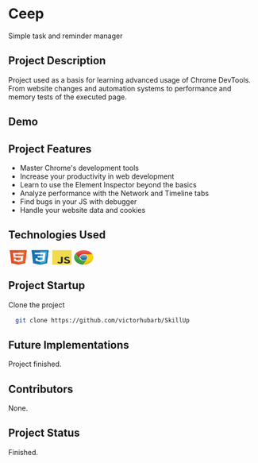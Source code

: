 # Ceep

Simple task and reminder manager

## Project Description

Project used as a basis for learning advanced usage of Chrome DevTools. From website changes and automation systems to performance and memory tests of the executed page.

## Demo



## Project Features

- Master Chrome's development tools
- Increase your productivity in web development
- Learn to use the Element Inspector beyond the basics
- Analyze performance with the Network and Timeline tabs
- Find bugs in your JS with debugger
- Handle your website data and cookies

## Technologies Used

<div style="display: inline_block">
  <img align="center" alt="Vic-HTML" height="30" width="40" src="https://raw.githubusercontent.com/devicons/devicon/master/icons/html5/html5-original.svg">
  <img align="center" alt="Vic-CSS" height="30" width="40" src="https://raw.githubusercontent.com/devicons/devicon/master/icons/css3/css3-original.svg">
  <img align="center" alt="Vic-javascript" height="30" width="40" src="https://raw.githubusercontent.com/devicons/devicon/master/icons/javascript/javascript-original.svg">
  <img align="center" alt="Vic-chrome" height="30" width="40" src="https://raw.githubusercontent.com/devicons/devicon/master/icons/chrome/chrome-original.svg">
</div>

## Project Startup

Clone the project

```bash
  git clone https://github.com/victorhubarb/SkillUp
```

## Future Implementations

Project finished.

## Contributors

None.

## Project Status

Finished.
